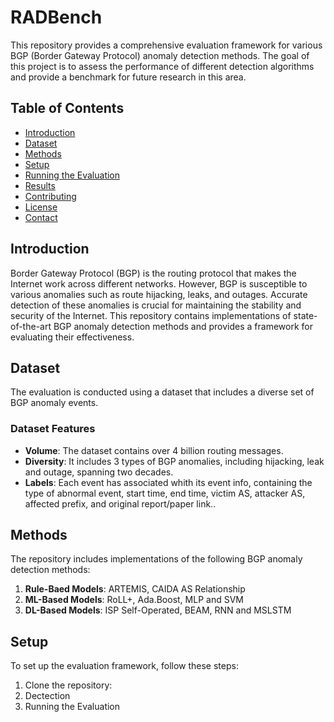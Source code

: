 # RADBench

This repository provides a comprehensive evaluation framework for various BGP (Border Gateway Protocol) anomaly detection methods. The goal of this project is to assess the performance of different detection algorithms and provide a benchmark for future research in this area.

## Table of Contents

- [Introduction](#introduction)
- [Dataset](#dataset)
- [Methods](#methods)
- [Setup](#setup)
- [Running the Evaluation](#running-the-evaluation)
- [Results](#results)
- [Contributing](#contributing)
- [License](#license)
- [Contact](#contact)

## Introduction

Border Gateway Protocol (BGP) is the routing protocol that makes the Internet work across different networks. However, BGP is susceptible to various anomalies such as route hijacking, leaks, and outages. Accurate detection of these anomalies is crucial for maintaining the stability and security of the Internet. This repository contains implementations of state-of-the-art BGP anomaly detection methods and provides a framework for evaluating their effectiveness.

## Dataset

The evaluation is conducted using a dataset that includes a diverse set of BGP anomaly events. 

### Dataset Features

- **Volume**: The dataset contains over 4 billion routing messages.
- **Diversity**: It includes 3 types of BGP anomalies, including hijacking, leak and outage, spanning two decades.
- **Labels**: Each event has associated whith its event info, containing the type of abnormal event, start time, end time, victim AS, attacker AS, affected prefix, and original report/paper link..

## Methods

The repository includes implementations of the following BGP anomaly detection methods:

1. **Rule-Baed Models**: ARTEMIS, CAIDA AS Relationship
2. **ML-Based Models**: RoLL+, Ada.Boost, MLP and SVM 
3. **DL-Based Models**: ISP Self-Operated, BEAM, RNN and MSLSTM

## Setup

To set up the evaluation framework, follow these steps:

1. Clone the repository:
2. Dectection
3. Running the Evaluation
